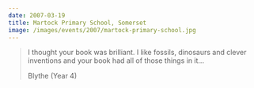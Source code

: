 ```yaml
---
date: 2007-03-19
title: Martock Primary School, Somerset
image: /images/events/2007/martock-primary-school.jpg
---
```


> I thought your book was brilliant. I like fossils, dinosaurs and clever inventions and your book had all of those things in it...
> 
> <footer>Blythe (Year 4)</footer>
